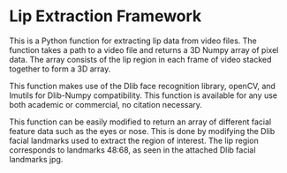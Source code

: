 # Lip Extraction Framework

This is a Python function for extracting lip data from video files. The function takes a path to a video file and returns a 3D Numpy array of pixel data. The array consists of the lip region in each frame of video stacked together to form a 3D array.

This function makes use of the Dlib face recognition library, openCV, and Imutils for Dlib-Numpy compatibility. This function is available for any use both academic or commercial, no citation necessary.

This function can be easily modified to return an array of different facial feature data such as the eyes or nose. This is done by modifying the Dlib facial landmarks used to extract the region of interest. The lip region corresponds to landmarks 48:68, as seen in the attached Dlib facial landmarks jpg.
